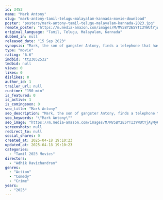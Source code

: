 ```yaml
---
id: 3453
name: "Mark Antony"
slug: "mark-antony-tamil-telugu-malayalam-kannada-movie-download"
poster: "posters/mark-antony-tamil-telugu-malayalam-kannada-2023.jpg"
remote_poster: "https://m.media-amazon.com/images/M/MV5BY2E5YTI3YWUtYjAyMy00OWIwLTllNzQtMzI5M2ViYTRjYWNmXkEyXkFqcGc@._V1_SX300.jpg"
original_language: "Tamil, Telugu, Malayalam, Kannada"
dubbed_in: null
released_date: "15 Sep 2023"
synopsis: "Mark, the son of gangster Antony, finds a telephone that has the ability to contact the past."
type: "movie"
rating: "6.6"
imdbid: "tt23052532"
tmdbid: null
views: 0
likes: 0
dislikes: 0
author_id: 1
trailer_url: null
runtime: "150 min"
is_featured: 0
is_active: 1
is_comingsoon: 0
seo_title: "Mark Antony"
seo_description: "Mark, the son of gangster Antony, finds a telephone that has the ability to contact the past."
seo_keywords: "\"Mark Antony\""
seo_image: "https://m.media-amazon.com/images/M/MV5BY2E5YTI3YWUtYjAyMy00OWIwLTllNzQtMzI5M2ViYTRjYWNmXkEyXkFqcGc@._V1_SX300.jpg"
screenshots: null
redirect_to: null
social_shares: 0
created_at: 2025-04-18 19:10:23
updated_at: 2025-04-18 19:10:23
categories:
  - "Tamil 2023 Movies"
directors:
  - "Adhik Ravichandran"
genres:
  - "Action"
  - "Comedy"
  - "Crime"
years:
  - "2023"
---
```

